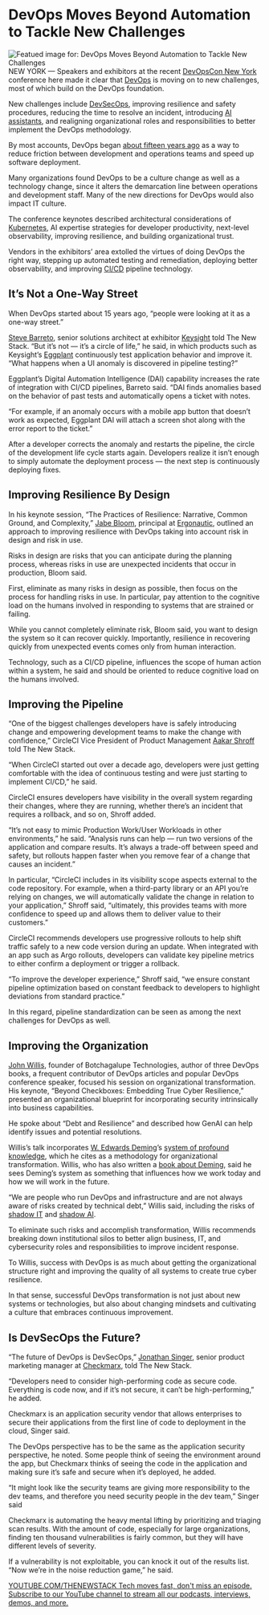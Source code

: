# DevOps Moves Beyond Automation to Tackle New Challenges
![Featued image for: DevOps Moves Beyond Automation to Tackle New Challenges](https://cdn.thenewstack.io/media/2024/11/24340e25-quino-al-uwu5qhetnvc-unsplash-1-1024x683.jpg)
NEW YORK — Speakers and exhibitors at the recent [DevOpsCon New York](https://devopscon.io/new-york/) conference here made it clear that [DevOps](https://thenewstack.io/devops/) is moving on to new challenges, most of which build on the DevOps foundation.

New challenges include [DevSecOps](https://thenewstack.io/decoding-devsecops-striking-the-right-balance/), improving resilience and safety procedures, reducing the time to resolve an incident, introducing [AI assistants](https://thenewstack.io/augment-ai-code-assistant-targets-large-development-teams/), and realigning organizational roles and responsibilities to better implement the DevOps methodology.

By most accounts, DevOps began [about fifteen years ago](https://devops.com/the-origins-of-devops-whats-in-a-name/) as a way to reduce friction between development and operations teams and speed up software deployment.

Many organizations found DevOps to be a culture change as well as a technology change, since it alters the demarcation line between operations and development staff. Many of the new directions for DevOps would also impact IT culture.

The conference keynotes described architectural considerations of [Kubernetes](https://thenewstack.io/kubernetes/), AI expertise strategies for developer productivity, next-level observability, improving resilience, and building organizational trust.

Vendors in the exhibitors’ area extolled the virtues of doing DevOps the right way, stepping up automated testing and remediation, deploying better observability, and improving [CI/CD](https://thenewstack.io/ci-cd/) pipeline technology.

## It’s Not a One-Way Street
When DevOps started about 15 years ago, “people were looking at it as a one-way street.”

[Steve Barreto](https://www.linkedin.com/in/stevebarreto/), senior solutions architect at exhibitor [Keysight](https://www.keysight.com/us/en/products/software/software-testing.html) told The New Stack.
“But it’s not — it’s a circle of life,” he said, in which products such as Keysight’s [Eggplant](https://www.keysight.com/us/en/products/software/software-testing/eggplant-test.html) continuously test application behavior and improve it. “What happens when a UI anomaly is discovered in pipeline testing?”

Eggplant’s Digital Automation Intelligence (DAI) capability increases the rate of integration with CI/CD pipelines, Barreto said. “DAI finds anomalies based on the behavior of past tests and automatically opens a ticket with notes.

“For example, if an anomaly occurs with a mobile app button that doesn’t work as expected, Eggplant DAI will attach a screen shot along with the error report to the ticket.”

After a developer corrects the anomaly and restarts the pipeline, the circle of the development life cycle starts again. Developers realize it isn’t enough to simply automate the deployment process — the next step is continuously deploying fixes.

## Improving Resilience By Design
In his keynote session, “The Practices of Resilience: Narrative, Common Ground, and Complexity,” [Jabe Bloom](https://www.linkedin.com/in/jabebloom/), principal at [Ergonautic](https://www.ergonautic.ly/), outlined an approach to improving resilience with DevOps taking into account risk in design and risk in use.

Risks in design are risks that you can anticipate during the planning process, whereas risks in use are unexpected incidents that occur in production, Bloom said.

First, eliminate as many risks in design as possible, then focus on the process for handling risks in use. In particular, pay attention to the cognitive load on the humans involved in responding to systems that are strained or failing.

While you cannot completely eliminate risk, Bloom said, you want to design the system so it can recover quickly. Importantly, resilience in recovering quickly from unexpected events comes only from human interaction.

Technology, such as a CI/CD pipeline, influences the scope of human action within a system, he said and should be oriented to reduce cognitive load on the humans involved.

## Improving the Pipeline
“One of the biggest challenges developers have is safely introducing change and empowering development teams to make the change with confidence,” CircleCI Vice President of Product Management [Aakar Shroff](https://www.linkedin.com/in/aakarshroff/) told The New Stack.

“When CircleCI started out over a decade ago, developers were just getting comfortable with the idea of continuous testing and were just starting to implement CI/CD,” he said.

CircleCI ensures developers have visibility in the overall system regarding their changes, where they are running, whether there’s an incident that requires a rollback, and so on, Shroff added.

“It’s not easy to mimic Production Work/User Workloads in other environments,” he said. “Analysis runs can help — run two versions of the application and compare results. It’s always a trade-off between speed and safety, but rollouts happen faster when you remove fear of a change that causes an incident.”

In particular, “CircleCI includes in its visibility scope aspects external to the code repository. For example, when a third-party library or an API you’re relying on changes, we will automatically validate the change in relation to your application,” Shroff said, “ultimately, this provides teams with more confidence to speed up and allows them to deliver value to their customers.”

CircleCI recommends developers use progressive rollouts to help shift traffic safely to a new code version during an update. When integrated with an app such as Argo rollouts, developers can validate key pipeline metrics to either confirm a deployment or trigger a rollback.

“To improve the developer experience,” Shroff said, “we ensure constant pipeline optimization based on constant feedback to developers to highlight deviations from standard practice.”

In this regard, pipeline standardization can be seen as among the next challenges for DevOps as well.

## Improving the Organization
[John Willis](https://www.linkedin.com/in/johnwillisatlanta/), founder of Botchagalupe Technologies, author of three DevOps books, a frequent contributor of DevOps articles and popular DevOps conference speaker, focused his session on organizational transformation.
His keynote, “Beyond Checkboxes: Embedding True Cyber Resilience,” presented an organizational blueprint for incorporating security intrinsically into business capabilities.

He spoke about “Debt and Resilience” and described how GenAI can help identify issues and potential resolutions.

Willis’s talk incorporates [W. Edwards Deming](https://en.wikipedia.org/wiki/W._Edwards_Deming)’s [system of profound knowledge](https://deming.org/explore/sopk/), which he cites as a methodology for organizational transformation. Willis, who has also written a [book about Deming](https://www.amazon.com/Journey-Profound-Knowledge-Altered-Industry/dp/1950508838), said he sees Deming’s system as something that influences how we work today and how we will work in the future.

“We are people who run DevOps and infrastructure and are not always aware of risks created by technical debt,” Willis said, including the risks of [shadow IT](https://thenewstack.io/how-to-bring-shadow-kubernetes-it-into-the-light/) and [shadow AI](https://cloud.google.com/transform/spotlighting-shadow-ai-how-to-protect-against-risky-ai-practices).

To eliminate such risks and accomplish transformation, Willis recommends breaking down institutional silos to better align business, IT, and cybersecurity roles and responsibilities to improve incident response.

To Willis, success with DevOps is as much about getting the organizational structure right and improving the quality of all systems to create true cyber resilience.

In that sense, successful DevOps transformation is not just about new systems or technologies, but also about changing mindsets and cultivating a culture that embraces continuous improvement.

## Is DevSecOps the Future?
“The future of DevOps is DevSecOps,” [Jonathan Singer](https://www.linkedin.com/in/jonathanayalsinger/), senior product marketing manager at [Checkmarx](https://checkmarx.com/), told The New Stack.

“Developers need to consider high-performing code as secure code. Everything is code now, and if it’s not secure, it can’t be high-performing,” he added.

Checkmarx is an application security vendor that allows enterprises to secure their applications from the first line of code to deployment in the cloud, Singer said.

The DevOps perspective has to be the same as the application security perspective, he noted. Some people think of seeing the environment around the app, but Checkmarx thinks of seeing the code in the application and making sure it’s safe and secure when it’s deployed, he added.

“It might look like the security teams are giving more responsibility to the dev teams, and therefore you need security people in the dev team,” Singer said

Checkmarx is automating the heavy mental lifting by prioritizing and triaging scan results. With the amount of code, especially for large organizations, finding ten thousand vulnerabilities is fairly common, but they will have different levels of severity.

If a vulnerability is not exploitable, you can knock it out of the results list. “Now we’re in the noise reduction game,” he said.

[
YOUTUBE.COM/THENEWSTACK
Tech moves fast, don't miss an episode. Subscribe to our YouTube
channel to stream all our podcasts, interviews, demos, and more.
](https://youtube.com/thenewstack?sub_confirmation=1)